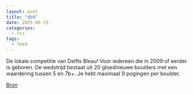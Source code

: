 ```yaml
---
layout: post
title: "db9"
date: 2025-06-15
categories: 
  - rss
tags: 
  - feed
---
```


<p>De lokale competitie van Delfts Bleau! Voor iedereen die in 2009 of eerder is geboren. De wedstrijd bestaat uit 20 gloednieuwe boulders met een waardering tussen 5 en 7b+. Je hebt maximaal 9 pogingen per boulder.</p>
<p><a href="https://www.klimkalender.nl/comp/db9-3/" rel="noopener noreferrer" target="_blank">Bron</a></p>
